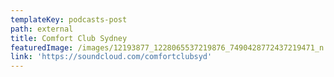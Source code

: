 ```yaml
---
templateKey: podcasts-post
path: external
title: Comfort Club Sydney
featuredImage: /images/12193877_1228065537219876_7490428772437219471_n.png
link: 'https://soundcloud.com/comfortclubsyd'
---
```


